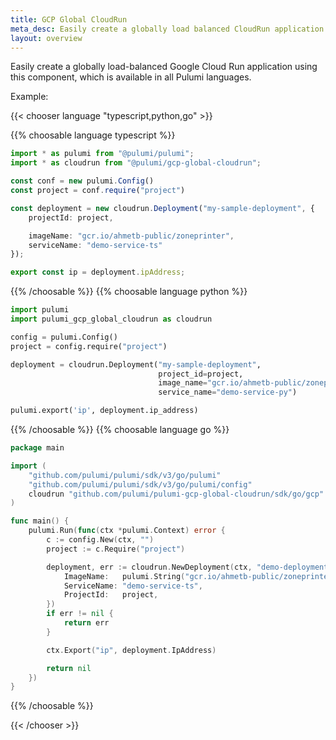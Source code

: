 ```yaml
---
title: GCP Global CloudRun
meta_desc: Easily create a globally load balanced CloudRun application in Google Cloud.
layout: overview
---
```


Easily create a globally load-balanced Google Cloud Run application using this component, which is available in all Pulumi languages.

Example:

{{< chooser language "typescript,python,go" >}}

{{% choosable language typescript %}}

```ts
import * as pulumi from "@pulumi/pulumi";
import * as cloudrun from "@pulumi/gcp-global-cloudrun";

const conf = new pulumi.Config()
const project = conf.require("project")

const deployment = new cloudrun.Deployment("my-sample-deployment", {
    projectId: project,

    imageName: "gcr.io/ahmetb-public/zoneprinter",
    serviceName: "demo-service-ts"
});

export const ip = deployment.ipAddress;
```

{{% /choosable %}}
{{% choosable language python %}}

```py
import pulumi
import pulumi_gcp_global_cloudrun as cloudrun

config = pulumi.Config()
project = config.require("project")

deployment = cloudrun.Deployment("my-sample-deployment",
                                 project_id=project,
                                 image_name="gcr.io/ahmetb-public/zoneprinter",
                                 service_name="demo-service-py")

pulumi.export('ip', deployment.ip_address)
```

{{% /choosable %}}
{{% choosable language go %}}

```go
package main

import (
	"github.com/pulumi/pulumi/sdk/v3/go/pulumi"
	"github.com/pulumi/pulumi/sdk/v3/go/pulumi/config"
	cloudrun "github.com/pulumi/pulumi-gcp-global-cloudrun/sdk/go/gcp"
)

func main() {
	pulumi.Run(func(ctx *pulumi.Context) error {
		c := config.New(ctx, "")
		project := c.Require("project")

		deployment, err := cloudrun.NewDeployment(ctx, "demo-deployment-go", &cloudrun.DeploymentArgs{
			ImageName:   pulumi.String("gcr.io/ahmetb-public/zoneprinter"),
			ServiceName: "demo-service-ts",
			ProjectId:   project,
		})
		if err != nil {
			return err
		}

		ctx.Export("ip", deployment.IpAddress)

		return nil
	})
}
```

{{% /choosable %}}

{{< /chooser >}}

